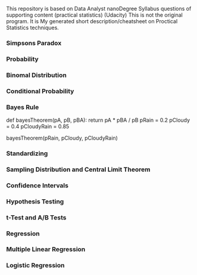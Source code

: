 This repository is based on Data Analyst nanoDegree Syllabus questions of supporting content (practical statistics) (Udacity)
This is not the original program. It is My generated short description/cheatsheet on Proctical Statistics techniques. 

### Simpsons Paradox

### Probability

### Binomal Distribution

### Conditional Probability

### Bayes Rule

def bayesTheorem(pA, pB, pBA):
    return pA * pBA / pB
pRain = 0.2
pCloudy = 0.4
pCloudyRain = 0.85

bayesTheorem(pRain, pCloudy, pCloudyRain)

### Standardizing

### Sampling Distribution and Central Limit Theorem

### Confidence Intervals

### Hypothesis Testing

### t-Test and A/B Tests 

### Regression

### Multiple Linear Regression

### Logistic Regression

